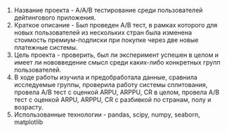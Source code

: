 1. Название проекта - A/A/B тестирование среди пользователей дейтингового приложения.
2. Краткое описание - Был проведен A/B тест, в рамках которого для новых пользователей из нескольких стран была изменена стоимость премиум-подписки при покупке через две новые платежные системы.
3. Цель проекта - проверить, был ли эксперимент успешен в целом и имеет ли нововведение смысл среди каких-либо конкретных групп пользователей.
4. В ходе работы изучила и предобработала данные, сравнила исследуемые группы, проверила работу системы сплитования, провела А/В тест с оценкой ARPU, ARPPU, CR в целом,  провела А/В тест с оценкой ARPU, ARPPU, CR с разбивкой по странам, полу и возрасту.
5. Использованные технологии - pandas, scipy, numpy, seaborn, matplotlib
